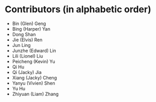 # Contributors (in alphabetic order)
- Bin (Glen) Geng
- Bing (Harper) Yan
- Dong Shan
- Jie (Elvis) Ren
- Jun Ling
- Junzhe (Edward) Lin 
- Lili (Lionel) Liu
- Peicheng (Kevin) Yu
- Qi Hu
- Qi (Jacky) Jia
- Xiang (Jacky) Cheng
- Yanyu (Vivien) Shen
- Yu Hu
- Zhiyuan (Liam) Zhang